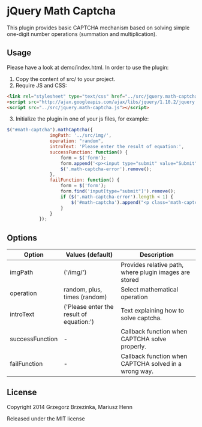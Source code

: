 # jQuery Math Captcha

This plugin provides basic CAPTCHA mechanism based on solving simple one-digit number operations (summation and multiplication).

## Usage

Please have a look at demo/index.html. In order to use the plugin:
1. Copy the content of src/ to your project.
2. Require JS and CSS:

```html
<link rel="stylesheet" type="text/css" href="../src/jquery.math-captcha.css" /> 
<script src="http://ajax.googleapis.com/ajax/libs/jquery/1.10.2/jquery.min.js"></script>
<script src="../src/jquery.math-captcha.js"></script>

```

3. Initialize the plugin in one of your js files, for example:

```javascript
$("#math-captcha").mathCaptcha({
				imgPath: '../src/img/',
				operation: "random",
				introText: 'Please enter the result of equation:',
				successFunction: function() {
					form = $('form');
					form.append('<p><input type="submit" value="Submit"></p>');
					$('.math-captcha-error').remove();
				},
				failFunction: function() {
					form = $('form');
					form.find('input[type="submit"]').remove();
					if ($('.math-captcha-error').length < 1) {
						$('#math-captcha').append("<p class='math-captcha-error'>Wrong result!</p>");
					}
				}
			});
```

## Options
| Option | Values (default) | Description |
| ------ | ---------------  | ----------- |
| imgPath | ('/img/') | Provides relative path, where plugin images are stored |
| operation | random, plus, times (random) | Select mathematical operation |
| introText | ('Please enter the result of equation:') | Text explaining how to solve captcha. |
| successFunction | - | Callback function when CAPTCHA solve properly. |
| failFunction | - | Callback function when CAPTCHA solved in a wrong way. |

## License
Copyright 2014 Grzegorz Brzezinka, Mariusz Henn

Released under the MIT license

